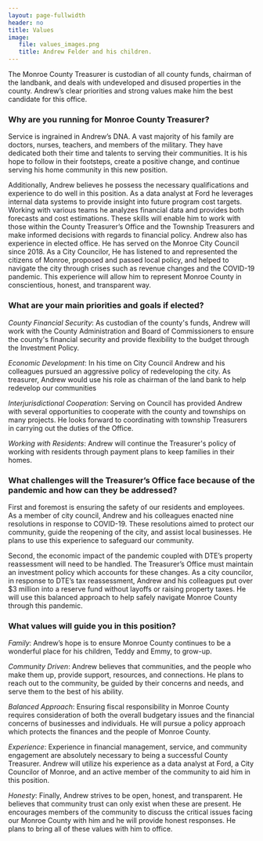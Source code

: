 ```yaml
---
layout: page-fullwidth
header: no
title: Values
image:
   file: values_images.png
   title: Andrew Felder and his children.
---
```


The Monroe County Treasurer is custodian of all county funds, chairman of the
landbank, and deals with undeveloped and disused properties in the county.
Andrew’s clear priorities and strong values make him the best candidate for
this office.


### Why are you running for Monroe County Treasurer?

Service is ingrained in Andrew’s DNA. A vast majority of his family are
doctors, nurses, teachers, and members of the military. They have dedicated
both their time and talents to serving their communities. It is his hope to
follow in their footsteps, create a positive change, and continue serving his
home community in this new position.

Additionally, Andrew believes he possess the necessary qualifications and
experience to do well in this position. As a data analyst at Ford he leverages
internal data systems to provide insight into future program cost targets.
Working with various teams he analyzes financial data and provides both
forecasts and cost estimations. These skills will enable him to work with those
within the County Treasurer’s Office and the Township Treasurers and make
informed decisions with regards to financial policy. Andrew also has experience
in elected office. He has served on the Monroe City Council since 2018. As a
City Councilor, He has listened to and represented the citizens of Monroe,
proposed and passed local policy, and helped to navigate the city through
crises such as revenue changes and the COVID-19 pandemic. This experience will
allow him to represent Monroe County in conscientious, honest, and transparent
way.


### What are your main priorities and goals if elected?

_County Financial Security_: As custodian of the county's funds, Andrew will
work with the County Administration and Board of Commissioners to ensure the
county's financial security and provide flexibility to the budget through the
Investment Policy.

_Economic Development_: In his time on City Council Andrew and his colleagues
pursued an aggressive policy of redeveloping the city. As treasurer, Andrew
would use his role as chairman of the land bank to help redevelop our
communities

_Interjurisdictional Cooperation_: Serving on Council has provided Andrew with
several opportunities to cooperate with the county and townships on many
projects. He looks forward to coordinating with township Treasurers in carrying
out the duties of the Office.

_Working with Residents_: Andrew will continue the Treasurer's policy of
working with residents through payment plans to keep families in their homes.


### What challenges will the Treasurer’s Office face because of the pandemic and how can they be addressed?

First and foremost is ensuring the safety of our residents and employees. As a
member of city council, Andrew and his colleagues enacted nine resolutions in
response to COVID-19. These resolutions aimed to protect our community, guide
the reopening of the city, and assist local businesses. He plans to use this
experience to safeguard our community.

Second, the economic impact of the pandemic coupled with DTE’s property
reassessment will need to be handled. The Treasurer’s Office must maintain an
investment policy which accounts for these changes. As a city councilor, in
response to DTE’s tax reassessment, Andrew and his colleagues put over $3
million into a reserve fund without layoffs or raising property taxes. He will
use this balanced approach to help safely navigate Monroe County through this
pandemic.


### What values will guide you in this position?

_Family_: Andrew’s hope is to ensure Monroe County continues to be a wonderful
place for his children, Teddy and Emmy, to grow-up.

_Community Driven_: Andrew believes that communities, and the people who make
them up, provide support, resources, and connections. He plans to reach out to
the community, be guided by their concerns and needs, and serve them to the
best of his ability.

_Balanced Approach_: Ensuring fiscal responsibility in Monroe County requires
consideration of both the overall budgetary issues and the financial concerns
of businesses and individuals. He will pursue a policy approach which protects
the finances and the people of Monroe County.

_Experience_: Experience in financial management, service, and community
engagement are absolutely necessary to being a successful County Treasurer.
Andrew will utilize his experience as a data analyst at Ford, a City Councilor
of Monroe, and an active member of the community to aid him in this position.

_Honesty_: Finally, Andrew strives to be open, honest, and transparent. He
believes that community trust can only exist when these are present. He
encourages members of the community to discuss the critical issues facing our
Monroe County with him and he will provide honest responses. He plans to bring
all of these values with him to office.

